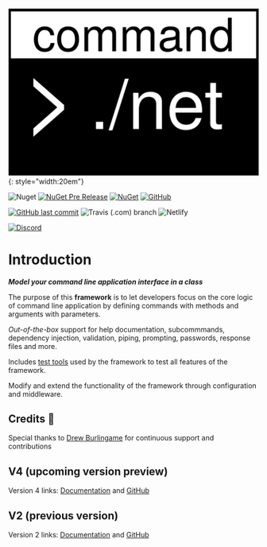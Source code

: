 ![logo](./img/logo.svg){: style="width:20em"}

![Nuget](https://img.shields.io/nuget/v/commanddotnet?style=for-the-badge)
[![NuGet Pre Release](https://img.shields.io/nuget/vpre/CommandDotNet.svg?style=for-the-badge)](https://www.nuget.org/packages/CommandDotNet)
[![NuGet](https://img.shields.io/nuget/dt/CommandDotNet.svg?style=for-the-badge)](https://www.nuget.org/packages/CommandDotNet)
[![GitHub](https://img.shields.io/github/license/bilal-fazlani/commanddotnet?style=for-the-badge)](https://github.com/bilal-fazlani/commanddotnet/blob/master/LICENSE)

[![GitHub last commit](https://img.shields.io/github/last-commit/bilal-fazlani/CommandDotNet.svg?style=for-the-badge)]()
![Travis (.com) branch](https://img.shields.io/travis/com/bilal-fazlani/commanddotnet/master?label=TRAVIS%20BUILD&style=for-the-badge)
![Netlify](https://img.shields.io/netlify/11a3718e-f340-4c65-81e2-9c49b6ebb842?label=Netlify%20Build&style=for-the-badge)

[![Discord](https://img.shields.io/discord/678568687556493322?label=Discord%20Chat&style=for-the-badge)](https://discord.gg/QFxKSeG)

# Introduction

***Model your command line application interface in a class***

The purpose of this **framework** is to let developers focus on the core logic of command line application by defining commands with methods and arguments with parameters. 

*Out-of-the-box* support for help documentation, subcommmands, dependency injection, validation, piping, prompting, passwords, response files and more. 

Includes [test tools](TestTools/overview.md) used by the framework to test all features of the framework.

Modify and extend the functionality of the framework through configuration and middleware.

## Credits 🎉

Special thanks to [Drew Burlingame](https://github.com/drewburlingame) for continuous support and contributions

## V4 (upcoming version preview)

Version 4 links: [Documentation](https://v4-master.commanddotnet.bilal-fazlani.com/) and [GitHub](https://github.com/bilal-fazlani/commanddotnet/tree/v4-master) 

## V2 (previous version)

Version 2 links: [Documentation](https://v2.commanddotnet.bilal-fazlani.com/) and [GitHub](https://github.com/bilal-fazlani/commanddotnet/tree/v2) 
